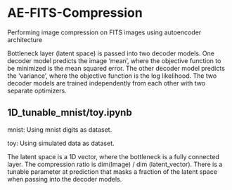 # AE-FITS-Compression
Performing image compression on FITS images using autoencoder architecture

Bottleneck layer (latent space) is passed into two decoder models. One decoder model predicts the image ‘mean’, where the objective function to be minimized is the mean squared error. The other decoder model predicts the ‘variance’, where the objective function is the log likelihood. The two decoder models are trained independently from each other with two separate optimizers.


## 1D_tunable_mnist/toy.ipynb

mnist: Using mnist digits as dataset.

toy: Using simulated data as dataset.

The latent space is a 1D vector, where the bottleneck is a fully connected layer. The compression ratio is dim(Image) / dim (latent_vector). There is a tunable parameter at prediction that masks a fraction of the latent space when passing into the decoder models.  
